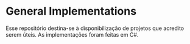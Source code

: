 #  General Implementations
 Esse repositório destina-se à disponibilização de projetos que acredito serem úteis. As implementações foram feitas em C#.
